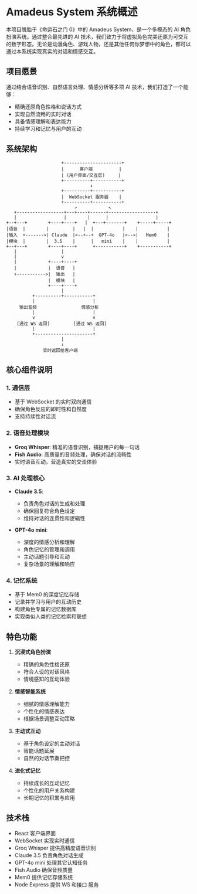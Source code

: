 # Amadeus System 系统概述

本项目脱胎于《命运石之门 0》中的 Amadeus System，是一个多模态的 AI 角色扮演系统。通过整合最先进的 AI 技术，我们致力于将虚拟角色完美还原为可交互的数字形态。无论是动漫角色、游戏人物，还是其他任何你梦想中的角色，都可以通过本系统实现真实的对话和情感交互。

## 项目愿景

通过结合语音识别、自然语言处理、情感分析等多项 AI 技术，我们打造了一个能够：
- 精确还原角色性格和说话方式
- 实现自然流畅的实时对话
- 具备情感理解和表达能力
- 持续学习和记忆与用户的互动

## 系统架构

```
                     +----------------------+
                     |      客户端          |
                     | (用户界面/交互层)     |
                     +----------+-----------+
                                ↕
                     +----------+-----------+
                     |  WebSocket 服务器    |
                     +----------+-----------+
                          ↗            ↖
   +------------------+---+----+------+------------------+
   |                  |        |      |                  |
+--+---+        +----+----+   |  +---+-------+    +-----+-----+
|语音  |        |         |   |  |           |    |           |
|输入  +------->| Claude  |<--+--+  GPT-4o   |<-->|   Mem0    |
|模块  |        |  3.5    |      |   mini    |    |           |
+--+---+        +----+----+      +-----------+    +-----------+
   |                 |
   |                 v
   |            +----+----+
   |            |  语音   |
   +----------->|  输出   |
                |  模块   |
                +----+----+
                     |
          +----------+-----------+
          |                      |
     输出音频                 情感分析
          |                      |
          v                      v
    [通过 WS 返回]         [通过 WS 返回]
          |                      |
          +----------------------+
                     |
                     ↓
              实时返回给客户端
```

## 核心组件说明

### 1. 通信层
- 基于 WebSocket 的实时双向通信
- 确保角色反应的即时性和自然度
- 支持持续性对话流

### 2. 语音处理模块
- **Groq Whisper**: 精准的语音识别，捕捉用户的每一句话
- **Fish Audio**: 高质量的音频处理，确保对话的流畅性
- 实时语音互动，营造真实的交谈体验

### 3. AI 处理核心
- **Claude 3.5**: 
  - 负责角色对话的生成和处理
  - 确保回复符合角色设定
  - 维持对话的连贯性和逻辑性
  
- **GPT-4o mini**:
  - 深度的情感分析和理解
  - 角色记忆的管理和调用
  - 主动话题引导和互动
  - 复杂场景的理解和响应

### 4. 记忆系统
- 基于 Mem0 的深度记忆存储
- 记录并学习与用户的互动历史
- 构建角色专属的记忆数据库
- 实现类似人类的记忆检索和联想

## 特色功能

1. **沉浸式角色扮演**
   - 精确的角色性格还原
   - 符合人设的对话风格
   - 情境感知的互动体验

2. **情感智能系统**
   - 细腻的情感理解能力
   - 个性化的情感表达
   - 根据场景调整互动策略

3. **主动式互动**
   - 基于角色设定的主动对话
   - 智能话题延展
   - 自然的对话节奏把控

4. **进化式记忆**
   - 持续成长的互动记忆
   - 个性化的用户关系构建
   - 长期记忆的积累与应用

## 技术栈
- React 客户端界面
- WebSocket 实现实时通信
- Groq Whisper 提供高精度语音识别
- Claude 3.5 负责角色对话生成
- GPT-4o mini 处理其它认知任务
- Fish Audio 确保音频质量
- Mem0 提供记忆存储系统
- Node Express 提供 WS 和接口 服务
